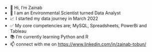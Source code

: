 - 👋 Hi, I’m Zainab 
- 🌱 I am an Environmental Scientist turned Data Analyst 
- 📈 I started my data journey in March 2022
- ✅ My core competencies are; MySQL, Spreadsheets, PowerBi and Tableau
- 📚 I’m currently learning Python and R
- 📫 connect with me on https://www.linkedin.com/in/zainab-tobun/

<!---
TobunZainab/TobunZainab is a ✨ special ✨ repository because its `README.md` (this file) appears on your GitHub profile.
You can click the Preview link to take a look at your changes.
--->
